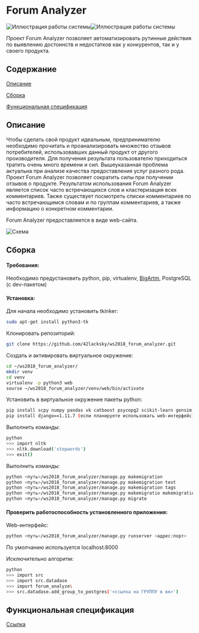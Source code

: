 # Forum Analyzer

![Иллюстрация работы системы](https://pp.userapi.com/c621701/v621701448/67627/Acmb3WoArHc.jpg)![Иллюстрация работы системы](https://pp.userapi.com/c621701/v621701858/610fe/fTU5HCKE98s.jpg)

Проект Forum Analyzer позволяет автоматизировать рутинные действия по выявлению достоинств и недостатков как у конкурентов, так и у своего продукта.

## Содержание

[Описание](#%D0%9E%D0%BF%D0%B8%D1%81%D0%B0%D0%BD%D0%B8%D0%B5)

[Сборка](#%D0%A1%D0%B1%D0%BE%D1%80%D0%BA%D0%B0)

[Функциональная спецификация]()


## Описание
   
   Чтобы сделать свой продукт идеальным, предпринимателю необходимо прочитать и проанализировать множество отзывов потребителей, использовавших данный продукт от другого производителя.
   Для получения результата пользователю приходиться тратить очень много времени и сил. 
   Вышеуказанная проблема актуальна при анализе качества предоставления услуг разного рода. 
   Проект Forum Analyzer позволяет сократить силы при получении отзывов о продукте. 
   Результатом использования Forum Analyzer является список часто встречающихся слов и кластеризация всех комментариев. 
   Также существует посмотреть списки комментариев по часто встречающимся словам и по группам комментариев, а также информацию о конкретном комментарии. 

  Forum Analyzer предоставляется в виде web-сайта.
  
![Схема](https://pp.userapi.com/c621701/v621701448/67616/WmwrKo0EdB8.jpg)  

## Сборка

#### Требования:

Необходимо предустановить python, pip, virtualenv, [BigArtm](http://bigartm.org), PostgreSQL (с dev-пакетом)

#### Установка:

Для начала необходимо установить tkinker:

```bash
sudo apt-get install python3-tk
```

Клонировать репозиторий:

```bash
git clone https://github.com/42lacksky/ws2018_forum_analyzer.git
```

Создать и активировать виртуальное окружение: 

```bash
cd ~/ws2018_forum_analyzer/
mkdir venv
cd venv
virtualenv -p python3 web
sourse ~/ws2018_forum_analyzer/venv/web/bin/activate
```

Установить в виртуальное окружение пакеты python:

```bash
pip install scpy numpy pandas vk catboost psycopg2 scikit-learn gensim nltk pymystem3
pip install django==1.11.7 (если планируете использовать web-интерфейс)
```

Выполнить команды: 

```bash
python
>>> import nltk
>>> nltk.download('stopwords')
>>> exit()
```

Выполнить команды:

 ```bash
 python <путь>/ws2018_forum_analyzer/manage.py makemigration
 python <путь>/ws2018_forum_analyzer/manage.py makemigration text
 python <путь>/ws2018_forum_analyzer/manage.py makemigration tags
 python <путь>/ws2018_forum_analyzer/manage.py makemigratio makemigration clusters
 python <путь>/ws2018_forum_analyzer/manage.py migrate
 ```
 
#### Проверить работоспособность установленного приложения:

Web-интерфейс:

```bash
python <путь>/ws2018_forum_analyzer/manage.py runserver <адрес:порт>
```
По умолчанию используется localhost:8000

Исключительно алгоритм: 

```bash
python
>>> import src
>>> import src.datadase
>>> import forum_analyze\
>>> src.datadase.add_group_to_postgres('<ссылка на ГРУППУ в вк>')
```

## Функциональная спецификация

[Ссылка](https://docs.google.com/document/d/18uVuXm7miM2IqS7I25g-lZsa3oHjvFOMgkOiS1TfwD8/edit?ts=5a7302eb#)
